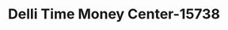 ---
f_zip-code: 21207
f_state-code: MD
title: Delli Time Money Center-15738
f_phone: 410-367-6100
f_city-only: Gwynn Oak
f_address: 4711 Liberty Heights Avenue Gwynn Oak
f_location-unique-id: '15738'
slug: delli-time-money-center-15738
updated-on: '2024-05-30T13:46:58.046Z'
created-on: '2024-05-30T13:36:59.803Z'
published-on: '2024-05-30T13:54:32.469Z'
f_city-state: cms/city/gwynn-oak-md.md
f_company: cms/company/delli-time-money-center.md
f_state: cms/state/maryland.md
layout: '[payday-loan].html'
tags: payday-loan
---